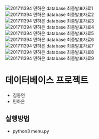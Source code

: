![201711394 민하은 database 최종발표자료1](https://user-images.githubusercontent.com/48342926/203900763-7a29a473-d5d4-401e-afee-bd1fb38aa324.jpg)
![201711394 민하은 database 최종발표자료2](https://user-images.githubusercontent.com/48342926/203900766-0c900ba5-a229-4d90-a64e-694c8c57ae9c.jpg)
![201711394 민하은 database 최종발표자료3](https://user-images.githubusercontent.com/48342926/203900767-f31e06c4-3e30-4b98-92b5-365ddcda04be.jpg)
![201711394 민하은 database 최종발표자료4](https://user-images.githubusercontent.com/48342926/203900768-e1e14253-6773-4082-82ab-c40b35e7ce68.jpg)
![201711394 민하은 database 최종발표자료5](https://user-images.githubusercontent.com/48342926/203900770-f126bdab-544c-4461-983a-4b56b671987c.jpg)
![201711394 민하은 database 최종발표자료6](https://user-images.githubusercontent.com/48342926/203900772-d52c4268-139b-47c6-baf5-4cbd6d8105cd.jpg)
![201711394 민하은 database 최종발표자료7](https://user-images.githubusercontent.com/48342926/203900774-31d6385c-7860-4009-b06d-4d2d3f011f94.jpg)
![201711394 민하은 database 최종발표자료8](https://user-images.githubusercontent.com/48342926/203900776-affc1a11-9eca-44f0-8645-e2e9d6a6785f.jpg)
![201711394 민하은 database 최종발표자료9](https://user-images.githubusercontent.com/48342926/203900777-dbe6d56f-68f6-481e-8071-f50dd0d28fa4.jpg)


# 데이터베이스 프로젝트
- 김동언
- 민하은

## 실행방법
- python3 menu.py
